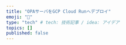 ```yaml
---
title: "OPAサーバをGCP Cloud Runへデプロイ"
emoji: "📘"
type: "tech" # tech: 技術記事 / idea: アイデア
topics: []
published: false
---
```

